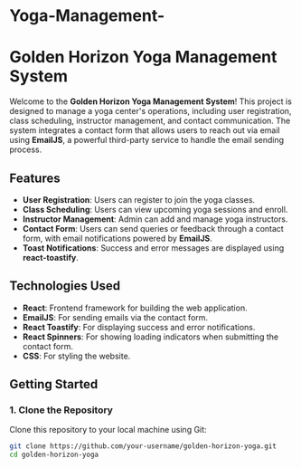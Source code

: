 # Yoga-Management-

# Golden Horizon Yoga Management System

Welcome to the **Golden Horizon Yoga Management System**! This project is designed to manage a yoga center's operations, including user registration, class scheduling, instructor management, and contact communication. The system integrates a contact form that allows users to reach out via email using **EmailJS**, a powerful third-party service to handle the email sending process.

## Features

- **User Registration**: Users can register to join the yoga classes.
- **Class Scheduling**: Users can view upcoming yoga sessions and enroll.
- **Instructor Management**: Admin can add and manage yoga instructors.
- **Contact Form**: Users can send queries or feedback through a contact form, with email notifications powered by **EmailJS**.
- **Toast Notifications**: Success and error messages are displayed using **react-toastify**.

## Technologies Used

- **React**: Frontend framework for building the web application.
- **EmailJS**: For sending emails via the contact form.
- **React Toastify**: For displaying success and error notifications.
- **React Spinners**: For showing loading indicators when submitting the contact form.
- **CSS**: For styling the website.

## Getting Started

### 1. Clone the Repository

Clone this repository to your local machine using Git:

```bash
git clone https://github.com/your-username/golden-horizon-yoga.git
cd golden-horizon-yoga
